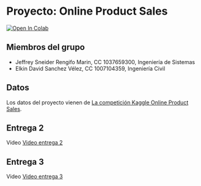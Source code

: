 # Proyecto: Online Product Sales

[![Open In Colab](https://colab.research.google.com/assets/colab-badge.svg)](https://colab.research.google.com/github/Delacrobix/intruccion_ia)

## Miembros del grupo

- Jeffrey Sneider Rengifo Marin, CC 1037659300, Ingeniería de Sistemas
- Elkin David Sanchez Vélez, CC 1007104359, Ingeniería Civil

## Datos

Los datos del proyecto vienen de [La competición Kaggle Online Product Sales](https://www.kaggle.com/competitions/online-sales/overview).

## Entrega 2

Video [Video entrega 2](https://youtu.be/QlewuOfzY1Y)

## Entrega 3

Video [Video entrega 3](https://youtu.be/GA0GcOiZreE)
